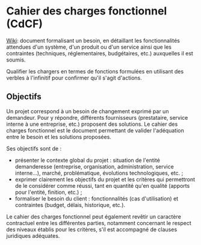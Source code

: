 # Cahier des charges fonctionnel (CdCF) 

[Wiki](https://fr.wikipedia.org/wiki/Cahier_des_charges_fonctionnel): document formalisant un besoin, en détaillant les fonctionnalités attendues d'un système, d'un produit ou d'un service ainsi que les contraintes (techniques, réglementaires, budgétaires, etc.) auxquelles il est soumis.

Qualifier les chargers en termes de fonctions formulées en utilisant des verbles à l'infinitif pour confirmer qu'il s'agit d'actions.

## Objectifs

Un projet correspond à un besoin de changement exprimé par un  demandeur. Pour y répondre, différents fournisseurs (prestataire,  service interne à une entreprise, etc.) proposent des solutions. Le  cahier des charges fonctionnel est le document permettant de valider  l'adéquation entre le besoin et les solutions proposées.

Ses objectifs sont de :

- présenter le contexte global du projet : situation de l'entité  demanderesse (entreprise, organisation, administration, service  interne…), marché, problématique, évolutions technologiques, etc. ;
- exprimer clairement les objectifs du projet et les critères qui  permettront de le considérer comme réussi, tant en quantité qu'en  qualité (apports pour l'entité, finition, etc.) ;
- formaliser le besoin du client : fonctionnalités (cas d'utilisation) et contraintes (budget, délais, historique, etc.).

Le cahier des charges fonctionnel peut également revêtir un caractère contractuel entre les différentes parties, notamment concernant le  respect des niveaux établis pour les critères, s'il est accompagné de  clauses juridiques adéquates.